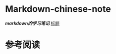 # Markdown-chinese-note
_**markdown的学习笔记**_
[标题](https://github.com/zhanglang0928/Markdown-chinese-note/blob/master/basic_syntax/heading.md)
# 参考阅读
